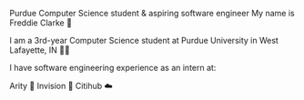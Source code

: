 Purdue Computer Science student & aspiring software engineer
My name is Freddie Clarke 👋

I am a 3rd-year Computer Science student at Purdue University in West Lafayette, IN 👨‍🎓

I have software engineering experience as an intern at:

Arity 🚗
Invision 🎨
Citihub ☁️
